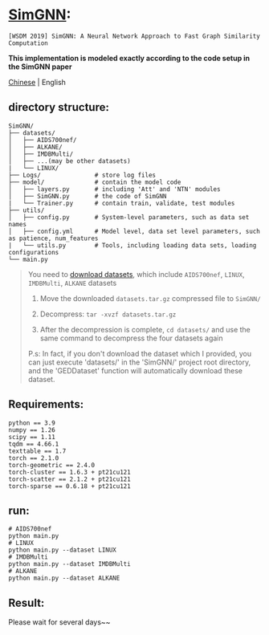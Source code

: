 # [SimGNN](https://arxiv.org/abs/1808.05689):
`[WSDM 2019] SimGNN: A Neural Network Approach to Fast Graph Similarity Computation`

**This implementation is modeled exactly according to the code setup in the SimGNN paper**

[Chinese](./README.md) | English
## directory structure:
```
SimGNN/
├── datasets/           
│   ├── AIDS700nef/
│   ├── ALKANE/
│   ├── IMDBMulti/
│   ├── ...(may be other datasets)
|   └── LINUX/
├── Logs/               # store log files
├── model/              # contain the model code
│   ├── layers.py       # including 'Att' and 'NTN' modules
│   ├── SimGNN.py       # the code of SimGNN
|   └── Trainer.py      # contain train, validate, test modules
├── utils/
│   ├── config.py       # System-level parameters, such as data set names
│   ├── config.yml      # Model level, data set level parameters, such as patience, num_features 
|   └── utils.py        # Tools, including loading data sets, loading configurations
└── main.py             
```
> You need to [download datasets](https://drive.google.com/drive/folders/1MOOUxxC_76Jseuc-JWaJ6B6LfU6-wNfR?usp=drive_link), which include `AIDS700nef`, `LINUX`, `IMDBMulti`, `ALKANE` datasets
>
> 1. Move the downloaded `datasets.tar.gz` compressed file to `SimGNN/`
>
> 2. Decompress: `tar -xvzf datasets.tar.gz`
>
> 3. After the decompression is complete, `cd datasets/` and use the same command to decompress the four datasets again
>
> P.s: In fact, if you don't download the dataset which I provided, you can just execute 'datasets/' in the 'SimGNN/' project root directory, and the 'GEDDataset' function will automatically download these dataset.

## Requirements:
```
python == 3.9
numpy == 1.26
scipy == 1.11
tqdm == 4.66.1
texttable == 1.7
torch == 2.1.0
torch-geometric == 2.4.0
torch-cluster == 1.6.3 + pt21cu121
torch-scatter == 2.1.2 + pt21cu121
torch-sparse == 0.6.18 + pt21cu121
```

## run:
```
# AIDS700nef
python main.py
# LINUX
python main.py --dataset LINUX
# IMDBMulti
python main.py --dataset IMDBMulti
# ALKANE
python main.py --dataset ALKANE
```

## Result:
Please wait for several days~~
